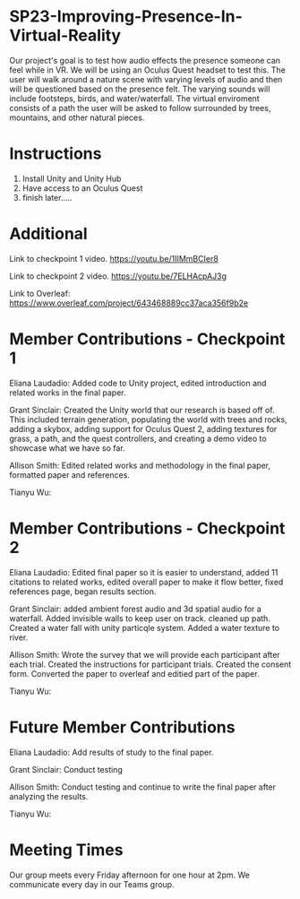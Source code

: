 # SP23-Improving-Presence-In-Virtual-Reality

Our project's goal is to test how audio effects the presence someone can feel while in VR. We will be using an Oculus Quest headset to test this. The user will walk around a nature scene with varying levels of audio and then will be questioned based on the presence felt. The varying sounds will include footsteps, birds, and water/waterfall. The virtual enviroment consists of a path the user will be asked to follow surrounded by trees, mountains, and other natural pieces. 

# Instructions 

1. Install Unity and Unity Hub
2. Have access to an Oculus Quest 
3. finish later.....






# Additional 
Link to checkpoint 1 video. https://youtu.be/1IIMmBCIer8 

Link to checkpoint 2 video. https://youtu.be/7ELHAcpAJ3g

Link to Overleaf: https://www.overleaf.com/project/643468889cc37aca356f9b2e

# Member Contributions - Checkpoint 1
Eliana Laudadio: Added code to Unity project, edited introduction and related works in the final paper.

Grant Sinclair: Created the Unity world that our research is based off of. This included terrain generation, populating the world with trees and rocks, adding a skybox, adding support for Oculus Quest 2, adding textures for grass, a path, and the quest controllers, and creating a demo video to showcase what we have so far.

Allison Smith: Edited related works and methodology in the final paper, formatted paper and references. 

Tianyu Wu: 

# Member Contributions - Checkpoint 2
Eliana Laudadio: Edited final paper so it is easier to understand, added 11 citations to related works, edited overall paper to make it flow better, fixed references page, began results section.

Grant Sinclair: added ambient forest audio and 3d spatial audio for a waterfall. Added invisible walls to keep user on track. cleaned up path. Created a water fall with unity particqle system. Added a water texture to river. 

Allison Smith: Wrote the survey that we will provide each participant after each trial. Created the instructions for participant trials. Created the consent form. Converted the paper to overleaf and editied part of the paper. 

Tianyu Wu: 

# Future Member Contributions
Eliana Laudadio: Add results of study to the final paper.

Grant Sinclair: Conduct testing

Allison Smith: Conduct testing and continue to write the final paper after analyzing the results.

Tianyu Wu:

# Meeting Times
Our group meets every Friday afternoon for one hour at 2pm. We communicate every day in our Teams group.
